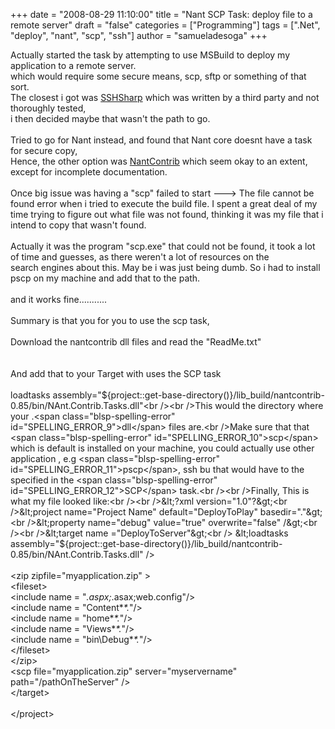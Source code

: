 +++
date = "2008-08-29 11:10:00"
title = "Nant SCP Task: deploy file to a remote server"
draft = "false"
categories = ["Programming"]
tags = [".Net", "deploy", "nant", "scp", "ssh"]
author = "samueladesoga"
+++

Actually started the task by attempting to use MSBuild to deploy my application to a remote server.<br />which would require some secure means, scp, sftp or something of that sort.<br />The closest i got was <a href="http://www.tamirgal.com/home/dev.aspx?Item=SharpSsh">SSHSharp</a> which was written by a third party and not thoroughly tested,<br />i then decided maybe that wasn't the path to go.<br /><br />Tried to go for Nant instead, and found that Nant core doesnt have a task for secure copy,<br />Hence, the other option was <a href="http://nantcontrib.sourceforge.net/">NantContrib</a> which seem okay to an extent, except for incomplete documentation.<br /><br />Once big issue was having a "scp" failed to start ---&gt; The file cannot be found error when i tried to execute the build file. I spent a great deal of my time trying to figure out what file was not found, thinking it was my file that i intend to copy that wasn't found.<br /><br />Actually it was the program "<span class="blsp-spelling-error" id="SPELLING_ERROR_0">scp</span>.<span class="blsp-spelling-error" id="SPELLING_ERROR_1">exe</span>" that could not be found, it took a lot of time and guesses, as there weren't a lot of resources on  the<br />search engines about this. May be i was just being dumb. So i had to install <span class="blsp-spelling-error" id="SPELLING_ERROR_2">pscp</span> on my machine and add that to the path.<br /><br />and it works fine...........<br /><br />Summary is that you for you to use the <span class="blsp-spelling-error" id="SPELLING_ERROR_3">scp</span> task,<br /><br />Download the <span class="blsp-spelling-error" id="SPELLING_ERROR_4">nantcontrib</span> <span class="blsp-spelling-error" id="SPELLING_ERROR_5">dll</span> files and read the "<span class="blsp-spelling-error" id="SPELLING_ERROR_6">ReadMe</span>.<span class="blsp-spelling-error" id="SPELLING_ERROR_7">txt</span>"<br /><br /><br />And add that to your Target with uses the <span class="blsp-spelling-error" id="SPELLING_ERROR_8">SCP</span> task<br /><br />loadtasks assembly="${project::get-base-directory()}/lib_build/nantcontrib-0.85/bin/NAnt.Contrib.Tasks.dll"<br /><br />This would the directory where your .<span class="blsp-spelling-error" id="SPELLING_ERROR_9">dll</span> files are.<br />Make sure that that <span class="blsp-spelling-error" id="SPELLING_ERROR_10">scp</span> which is default is installed on your machine, you could actually use other application , e.g  <span class="blsp-spelling-error" id="SPELLING_ERROR_11">pscp</span>, ssh bu that would have to the specified in the <span class="blsp-spelling-error" id="SPELLING_ERROR_12">SCP</span> task.<br /><br />Finally, This is what my file looked like:<br /><br />&lt;?xml version="1.0"?&gt;<br />&lt;project name="Project Name" default="DeployToPlay" basedir="."&gt;<br />&lt;property name="debug" value="true" overwrite="false" /&gt;<br /><br />&lt;target name ="DeployToServer"&gt;<br />  &lt;loadtasks assembly="${project::get-base-directory()}/lib_build/nantcontrib-0.85/bin/NAnt.Contrib.Tasks.dll" /&gt;<br /><br />  &lt;zip zipfile="myapplication.zip" &gt;<br />    &lt;fileset&gt;<br />      &lt;include name = "*.aspx;*.asax;web.config"/&gt;<br />      &lt;include name = "Content\**\*.*"/&gt;<br />      &lt;include name = "home\**\*.*"/&gt;<br />      &lt;include name = "Views\**\*.*"/&gt;<br />      &lt;include name = "bin\Debug\**\*.*"/&gt;<br />    &lt;/fileset&gt;<br />  &lt;/zip&gt;<br />  &lt;scp file="myapplication.zip" server="myservername" path="/pathOnTheServer" /&gt;<br />&lt;/target&gt;<br /><br />&lt;/project&gt;<br /><br /><code><br /><br /><br /><br /><br />  <br />    <br />    <br />    <br />    <br />    <br />  <br /><br /><br /><br /></code>

